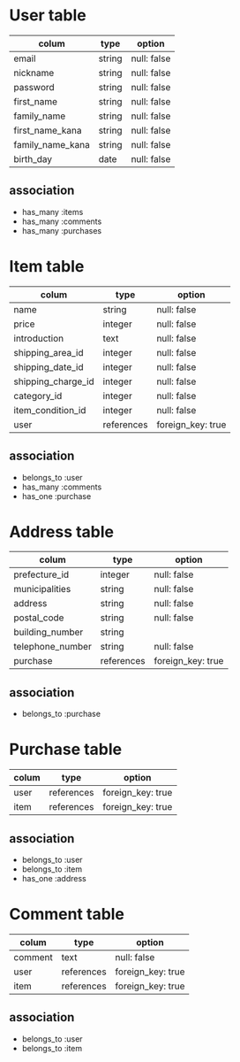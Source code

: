 # User table
|colum|type|option|
|-----|----|------|
|email|string|null: false|
|nickname|string|null: false|
|password|string|null: false|
|first_name|string|null: false|
|family_name|string|null: false|
|first_name_kana|string|null: false|
|family_name_kana|string|null: false|
|birth_day|date|null: false|

## association
- has_many :items
- has_many :comments
- has_many :purchases


# Item table
|colum|type|option|
|-----|----|------|
|name|string|null: false|
|price|integer|null: false|
|introduction|text|null: false|
|shipping_area_id|integer|null: false|
|shipping_date_id|integer|null: false|
|shipping_charge_id|integer|null: false|
|category_id|integer|null: false|
|item_condition_id|integer|null: false|
|user|references|foreign_key: true|

## association
- belongs_to :user
- has_many :comments
- has_one :purchase


# Address table
|colum|type|option|
|-----|----|------|
|prefecture_id|integer|null: false|
|municipalities|string|null: false|
|address|string|null: false|
|postal_code|string|null: false|
|building_number|string| |
|telephone_number|string|null: false|
|purchase|references|foreign_key: true|

## association
- belongs_to :purchase


# Purchase table
|colum|type|option|
|-----|----|------|
|user|references|foreign_key: true|
|item|references|foreign_key: true|

## association
- belongs_to :user
- belongs_to :item
- has_one :address


# Comment table
|colum|type|option|
|-----|----|------|
|comment|text|null: false|
|user|references|foreign_key: true|
|item|references|foreign_key: true|

## association
- belongs_to :user
- belongs_to :item